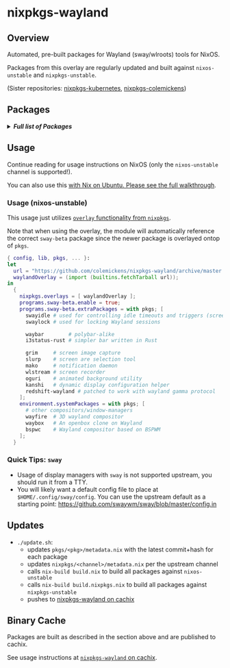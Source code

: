 # nixpkgs-wayland

## Overview

Automated, pre-built packages for Wayland (sway/wlroots) tools for NixOS.

Packages from this overlay are regularly updated and built against `nixos-unstable` and `nixpkgs-unstable`.

(Sister repositories: [nixpkgs-kubernetes](https://github.com/colemickens/nixpkgs-kubernetes), [nixpkgs-colemickens](https://github.com/colemickens/nixpkgs-colemickens))

## Packages

<details><summary><em><b>Full list of Packages</b></em></summary>

<!--pkgs-->
| Attribute Name | Last Upstream Commit Time |
| -------------- | ------------------------- |
| nixpkgs/nixos-unstable | [2019-02-08 07:32](https://github.com/nixos/nixpkgs-channels/commits/ffc604e55790dbf575187738e1c3778231e8f5a9) |
| nixpkgs/nixpkgs-unstable | [2019-02-08 14:51](https://github.com/nixos/nixpkgs-channels/commits/54dcb0b1376964b232c4b77e5a13f5411e344c4c) |
| pkgs/wlroots | [2019-02-06 05:39](https://github.com/swaywm/wlroots/commits/20d404a091fa92f56be4825bbaf89e4027fda154) |
| pkgs/sway-beta | [2019-02-08 07:02](https://github.com/swaywm/sway/commits/f5190d1f797f5a9d0596ab6d31240a0e179ac457) |
| pkgs/swayidle | [2019-02-05 05:37](https://github.com/swaywm/swayidle/commits/85a680178d1b310788272edd8fb6bf86304cf721) |
| pkgs/swaylock | [2019-02-05 17:09](https://github.com/swaywm/swaylock/commits/37280a92d936053785b3510e08d8bc4519057eca) |
| pkgs/slurp | [2019-02-06 06:26](https://github.com/emersion/slurp/commits/9ffec7e10da8f740f292b5e29c6433e8c4c075b4) |
| pkgs/grim | [2019-02-05 07:32](https://github.com/emersion/grim/commits/c00f545e0f514ed192337657be4854bbb5a7caef) |
| pkgs/mako | [2019-01-20 23:01](https://github.com/emersion/mako/commits/b30c786bdf8b90807e45ec0f52b292ee147ae1ff) |
| pkgs/kanshi | [2019-02-02 15:21](https://github.com/emersion/kanshi/commits/970267e400c21a6bb51a1c80a0aadfd1e6660a7b) |
| pkgs/wlstream | [2018-07-15 14:10](https://github.com/atomnuker/wlstream/commits/182076a94562b128c3a97ecc53cc68905ea86838) |
| pkgs/oguri | [2019-01-19 14:57](https://github.com/vilhalmer/oguri/commits/88996939e8fb55c0a8d34596604660c87c585462) |
| pkgs/waybar | [2019-02-07 04:34](https://github.com/Alexays/waybar/commits/aeec80f3753cf63399e172944dc0015213f9eedd) |
| pkgs/wayfire | [2019-02-05 06:46](https://github.com/WayfireWM/wayfire/commits/afc0b6dc28617731e1105e888d69c34ba491a32b) |
| pkgs/wf-config | [2019-02-05 07:43](https://github.com/WayfireWM/wf-config/commits/ecdb2f425ae569044797107130625e5aa87f7b86) |
| pkgs/redshift-wayland | [2018-11-07 12:03](https://github.com/minus7/redshift/commits/420d0d534c9f03abc4d634a7d3d7629caf29b4b6) |
| pkgs/bspwc | [2018-12-29 15:21](https://github.com/Bl4ckb0ne/bspwc/commits/e72ff641bd30d3db153d879cea1cffd149931546) |
| pkgs/waybox | [2018-11-27 06:44](https://github.com/wizbright/waybox/commits/482d0a92f5530a5cbab8b0b913b653d4503015c4) |
| pkgs/wl-clipboard | [2019-01-30 06:34](https://github.com/bugaevc/wl-clipboard/commits/7f3646611335e42b2b93c053792c9f6659c87cde) |
| pkgs/i3status-rust | [2019-02-02 06:04](https://github.com/greshake/i3status-rust/commits/550b60039a688d33df1439b7a003499fdd2ee90c) |
<!--pkgs-->

</details>

## Usage

Continue reading for usage instructions on NixOS (only the `nixos-unstable` channel is supported!).

You can also use this [with Nix on Ubuntu. Please see the full walkthrough](docs/sway-on-ubuntu/).

### Usage (nixos-unstable)

This usage just utilizes [`overlay` functionality from `nixpkgs`]().

Note that when using the overlay, the module will automatically reference the correct
`sway-beta` package since the newer package is overlayed ontop of `pkgs`.

```nix
{ config, lib, pkgs, ... }:
let
  url = "https://github.com/colemickens/nixpkgs-wayland/archive/master.tar.gz";
  waylandOverlay = (import (builtins.fetchTarball url));
in
  {
    nixpkgs.overlays = [ waylandOverlay ];
    programs.sway-beta.enable = true;
    programs.sway-beta.extraPackages = with pkgs; [
      swayidle # used for controlling idle timeouts and triggers (screen locking, etc)
      swaylock # used for locking Wayland sessions

      waybar        # polybar-alike
      i3status-rust # simpler bar written in Rust

      grim     # screen image capture
      slurp    # screen are selection tool
      mako     # notification daemon
      wlstream # screen recorder
      oguri    # animated background utility
      kanshi   # dynamic display configuration helper
      redshift-wayland # patched to work with wayland gamma protocol
    ];
    environment.systemPackages = with pkgs; [
      # other compositors/window-managers
      wayfire  # 3D wayland compositor
      waybox   # An openbox clone on Wayland
      bspwc    # Wayland compositor based on BSPWM
    ];
  }
```

### Quick Tips: `sway`

* Usage of display managers with `sway` is not supported upstream, you should run it from a TTY.
* You will likely want a default config file to place at `$HOME/.config/sway/config`. You can use the upstream default as a starting point: https://github.com/swaywm/sway/blob/master/config.in

## Updates

* `./update.sh`:
  * updates `pkgs/<pkg>/metadata.nix` with the latest commit+hash for each package
  * updates `nixpkgs/<channel>/metadata.nix` per the upstream channel
  * calls `nix-build build.nix` to build all packages against `nixos-unstable`
  * calls `nix-build build.nixpkgs.nix` to build all packages against `nixpkgs-unstable`
  * pushes to [nixpkgs-wayland on cachix](https://nixpkgs-wayland.cachix.org)

## Binary Cache

Packages are built as described in the section above and are published to cachix.

See usage instructions at [`nixpkgs-wayland` on cachix](https://nixpkgs-wayland.cachix.org).

